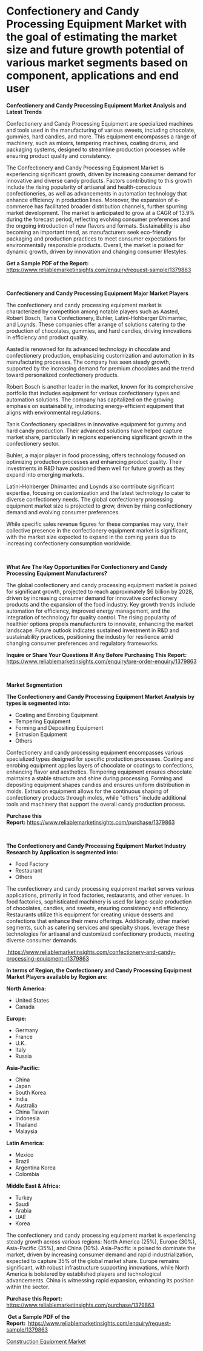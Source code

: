<p><h1>Confectionery and Candy Processing Equipment Market with the goal of estimating the market size and future growth potential of various market segments based on component, applications and end user</h1></p><p><strong>Confectionery and Candy Processing Equipment Market Analysis and Latest Trends</strong></p>
<p><p>Confectionery and Candy Processing Equipment are specialized machines and tools used in the manufacturing of various sweets, including chocolate, gummies, hard candies, and more. This equipment encompasses a range of machinery, such as mixers, tempering machines, coating drums, and packaging systems, designed to streamline production processes while ensuring product quality and consistency.</p><p>The Confectionery and Candy Processing Equipment Market is experiencing significant growth, driven by increasing consumer demand for innovative and diverse candy products. Factors contributing to this growth include the rising popularity of artisanal and health-conscious confectioneries, as well as advancements in automation technology that enhance efficiency in production lines. Moreover, the expansion of e-commerce has facilitated broader distribution channels, further spurring market development. The market is anticipated to grow at a CAGR of 13.9% during the forecast period, reflecting evolving consumer preferences and the ongoing introduction of new flavors and formats. Sustainability is also becoming an important trend, as manufacturers seek eco-friendly packaging and production practices to meet consumer expectations for environmentally responsible products. Overall, the market is poised for dynamic growth, driven by innovation and changing consumer lifestyles.</p></p>
<p><strong>Get a Sample PDF of the Report:&nbsp;</strong> <a href="https://www.reliablemarketinsights.com/enquiry/request-sample/1379863?utm_campaign=1938&utm_medium=2&utm_source=Github&utm_content=ia&utm_term=08042025&utm_id=confectionery-and-candy-processing-equipment">https://www.reliablemarketinsights.com/enquiry/request-sample/1379863</a></p>
<p>&nbsp;</p>
<p><strong>Confectionery and Candy Processing Equipment Major Market Players</strong></p>
<p><p>The confectionery and candy processing equipment market is characterized by competition among notable players such as Aasted, Robert Bosch, Tanis Confectionery, Buhler, Latini-Hohberger Dhimantec, and Loynds. These companies offer a range of solutions catering to the production of chocolates, gummies, and hard candies, driving innovations in efficiency and product quality.</p><p>Aasted is renowned for its advanced technology in chocolate and confectionery production, emphasizing customization and automation in its manufacturing processes. The company has seen steady growth, supported by the increasing demand for premium chocolates and the trend toward personalized confectionery products.</p><p>Robert Bosch is another leader in the market, known for its comprehensive portfolio that includes equipment for various confectionery types and automation solutions. The company has capitalized on the growing emphasis on sustainability, introducing energy-efficient equipment that aligns with environmental regulations.</p><p>Tanis Confectionery specializes in innovative equipment for gummy and hard candy production. Their advanced solutions have helped capture market share, particularly in regions experiencing significant growth in the confectionery sector.</p><p>Buhler, a major player in food processing, offers technology focused on optimizing production processes and enhancing product quality. Their investments in R&D have positioned them well for future growth as they expand into emerging markets.</p><p>Latini-Hohberger Dhimantec and Loynds also contribute significant expertise, focusing on customization and the latest technology to cater to diverse confectionery needs. The global confectionery processing equipment market size is projected to grow, driven by rising confectionery demand and evolving consumer preferences.</p><p>While specific sales revenue figures for these companies may vary, their collective presence in the confectionery equipment market is significant, with the market size expected to expand in the coming years due to increasing confectionery consumption worldwide.</p></p>
<p>&nbsp;</p>
<p><strong>What Are The Key Opportunities For Confectionery and Candy Processing Equipment Manufacturers?</strong></p>
<p><p>The global confectionery and candy processing equipment market is poised for significant growth, projected to reach approximately $6 billion by 2028, driven by increasing consumer demand for innovative confectionery products and the expansion of the food industry. Key growth trends include automation for efficiency, improved energy management, and the integration of technology for quality control. The rising popularity of healthier options propels manufacturers to innovate, enhancing the market landscape. Future outlook indicates sustained investment in R&D and sustainability practices, positioning the industry for resilience amid changing consumer preferences and regulatory frameworks.</p></p>
<p><strong>Inquire or Share Your Questions If Any Before Purchasing This Report:</strong> <a href="https://www.reliablemarketinsights.com/enquiry/pre-order-enquiry/1379863?utm_campaign=1938&utm_medium=2&utm_source=Github&utm_content=ia&utm_term=08042025&utm_id=confectionery-and-candy-processing-equipment">https://www.reliablemarketinsights.com/enquiry/pre-order-enquiry/1379863</a></p>
<p>&nbsp;</p>
<p><strong>Market Segmentation</strong></p>
<p><strong>The Confectionery and Candy Processing Equipment Market Analysis by types is segmented into:</strong></p>
<p><ul><li>Coating and Enrobing Equipment</li><li>Tempering Equipment</li><li>Forming and Depositing Equipment</li><li>Extrusion Equipment</li><li>Others</li></ul></p>
<p><p>Confectionery and candy processing equipment encompasses various specialized types designed for specific production processes. Coating and enrobing equipment applies layers of chocolate or coatings to confections, enhancing flavor and aesthetics. Tempering equipment ensures chocolate maintains a stable structure and shine during processing. Forming and depositing equipment shapes candies and ensures uniform distribution in molds. Extrusion equipment allows for the continuous shaping of confectionery products through molds, while "others" include additional tools and machinery that support the overall candy production process.</p></p>
<p><strong>Purchase this Report:&nbsp;</strong><a href="https://www.reliablemarketinsights.com/purchase/1379863?utm_campaign=1938&utm_medium=2&utm_source=Github&utm_content=ia&utm_term=08042025&utm_id=confectionery-and-candy-processing-equipment">https://www.reliablemarketinsights.com/purchase/1379863</a></p>
<p>&nbsp;</p>
<p><strong>The Confectionery and Candy Processing Equipment Market Industry Research by Application is segmented into:</strong></p>
<p><ul><li>Food Factory</li><li>Restaurant</li><li>Others</li></ul></p>
<p><p>The confectionery and candy processing equipment market serves various applications, primarily in food factories, restaurants, and other venues. In food factories, sophisticated machinery is used for large-scale production of chocolates, candies, and sweets, ensuring consistency and efficiency. Restaurants utilize this equipment for creating unique desserts and confections that enhance their menu offerings. Additionally, other market segments, such as catering services and specialty shops, leverage these technologies for artisanal and customized confectionery products, meeting diverse consumer demands.</p></p>
<p><a href="https://www.reliablemarketinsights.com/confectionery-and-candy-processing-equipment-r1379863?utm_campaign=1938&utm_medium=2&utm_source=Github&utm_content=ia&utm_term=08042025&utm_id=confectionery-and-candy-processing-equipment">&nbsp;https://www.reliablemarketinsights.com/confectionery-and-candy-processing-equipment-r1379863</a></p>
<p><strong>In terms of Region, the Confectionery and Candy Processing Equipment Market Players available by Region are:</strong></p>
<p>
    <p> <strong> North America: </strong>
        <ul>
            <li>United States</li>
            <li>Canada</li>
        </ul>
        </p> 
    <p> <strong> Europe: </strong>
        <ul>
            <li>Germany</li>
            <li>France</li>
            <li>U.K.</li>
            <li>Italy</li>
            <li>Russia</li>
        </ul>
        </p> 
    <p> <strong> Asia-Pacific: </strong>
        <ul>
            <li>China</li>
            <li>Japan</li>
            <li>South Korea</li>
            <li>India</li>
            <li>Australia</li>
            <li>China Taiwan</li>
            <li>Indonesia</li>
            <li>Thailand</li>
            <li>Malaysia</li>
        </ul>
        </p> 
    <p> <strong> Latin America: </strong>
        <ul>
            <li>Mexico</li>
            <li>Brazil</li>
            <li>Argentina Korea</li>
            <li>Colombia</li>
        </ul>
        </p> 
    <p> <strong> Middle East & Africa: </strong>
        <ul>
            <li>Turkey</li>
            <li>Saudi</li>
            <li>Arabia</li>
            <li>UAE</li>
            <li>Korea</li>
        </ul>
    </p>
    </p>
<p><p>The confectionery and candy processing equipment market is experiencing steady growth across various regions: North America (25%), Europe (30%), Asia-Pacific (35%), and China (10%). Asia-Pacific is poised to dominate the market, driven by increasing consumer demand and rapid industrialization, expected to capture 35% of the global market share. Europe remains significant, with robust infrastructure supporting innovations, while North America is bolstered by established players and technological advancements. China is witnessing rapid expansion, enhancing its position within the sector.</p></p>
<p><strong>Purchase this Report: </strong><a href="https://www.reliablemarketinsights.com/purchase/1379863?utm_campaign=1938&utm_medium=2&utm_source=Github&utm_content=ia&utm_term=08042025&utm_id=confectionery-and-candy-processing-equipment">https://www.reliablemarketinsights.com/purchase/1379863</a></p>
<p>&nbsp;<strong>Get a Sample PDF of the Report:&nbsp;&nbsp;</strong><a href="https://www.reliablemarketinsights.com/enquiry/request-sample/1379863?utm_campaign=1938&utm_medium=2&utm_source=Github&utm_content=ia&utm_term=08042025&utm_id=confectionery-and-candy-processing-equipment">https://www.reliablemarketinsights.com/enquiry/request-sample/1379863</a></p>
<p><strong></strong></p>
<p><p><a href="https://github.com/angelajermaine/Market-Research-Report-List-6/blob/main/construction-equipment-market.md?utm_campaign=1938&utm_medium=2&utm_source=Github&utm_content=ia&utm_term=08042025&utm_id=confectionery-and-candy-processing-equipment">Construction Equipment Market</a></p></p>